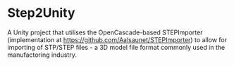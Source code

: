 # Step2Unity
A Unity project that utilises the OpenCascade-based STEPImporter (implementation at https://github.com/Aalsaunet/STEPImporter) to allow for importing of STP/STEP files - a 3D model file format commonly used in the manufactoring industry. 
